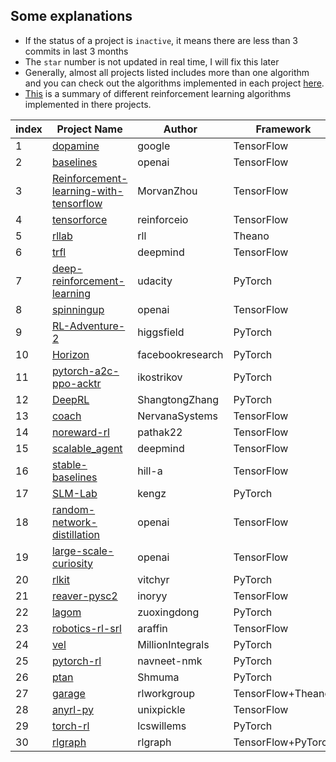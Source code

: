 ## Some explanations 
-  If the status of a project is `inactive`, it means there are less than 3 commits in last 3 months
-  The `star` number is not updated in real time, I will fix this later
-  Generally, almost all projects listed includes more than one algorithm and you can check out the algorithms implemented in each project [here](https://github.com/godmoves/reinforcement_learning_collections/blob/master/PROJECT_DETAIL.md).
- [This](https://github.com/godmoves/reinforcement_learning_collections/blob/master/ALGORITHM.md) is a summary of different reinforcement learning algorithms implemented in there projects.


|index|Project Name|Author|Framework|Status|Stars|
|-----|------------|------|---------|------|-----|
|1|[dopamine](https://github.com/google/dopamine)|google|TensorFlow|active|6459|
|2|[baselines](https://github.com/openai/baselines)|openai|TensorFlow|active|6173|
|3|[Reinforcement-learning-with-tensorflow](https://github.com/MorvanZhou/Reinforcement-learning-with-tensorflow)|MorvanZhou|TensorFlow|active|2674|
|4|[tensorforce](https://github.com/reinforceio/tensorforce)|reinforceio|TensorFlow|active|2072|
|5|[rllab](https://github.com/rll/rllab)|rll|Theano|inactive|1930|
|6|[trfl](https://github.com/deepmind/trfl)|deepmind|TensorFlow|active|1930|
|7|[deep-reinforcement-learning](https://github.com/udacity/deep-reinforcement-learning)|udacity|PyTorch|inactive|1679|
|8|[spinningup](https://github.com/openai/spinningup)|openai|TensorFlow|active|1631|
|9|[RL-Adventure-2](https://github.com/higgsfield/RL-Adventure-2)|higgsfield|PyTorch|inactive|1479|
|10|[Horizon](https://github.com/facebookresearch/Horizon)|facebookresearch|PyTorch|active|1363|
|11|[pytorch-a2c-ppo-acktr](https://github.com/ikostrikov/pytorch-a2c-ppo-acktr)|ikostrikov|PyTorch|active|1026|
|12|[DeepRL](https://github.com/ShangtongZhang/DeepRL)|ShangtongZhang|PyTorch|active|963|
|13|[coach](https://github.com/NervanaSystems/coach)|NervanaSystems|TensorFlow|active|955|
|14|[noreward-rl](https://github.com/pathak22/noreward-rl)|pathak22|TensorFlow|inactive|869|
|15|[scalable_agent](https://github.com/deepmind/scalable_agent)|deepmind|TensorFlow|inactive|535|
|16|[stable-baselines](https://github.com/hill-a/stable-baselines)|hill-a|TensorFlow|active|424|
|17|[SLM-Lab](https://github.com/kengz/SLM-Lab)|kengz|PyTorch|active|407|
|18|[random-network-distillation](https://github.com/openai/random-network-distillation)|openai|TensorFlow|active|388|
|19|[large-scale-curiosity](https://github.com/openai/large-scale-curiosity)|openai|TensorFlow|inactive|364|
|20|[rlkit](https://github.com/vitchyr/rlkit)|vitchyr|PyTorch|active|324|
|21|[reaver-pysc2](https://github.com/inoryy/reaver-pysc2)|inoryy|TensorFlow|active|271|
|22|[lagom](https://github.com/zuoxingdong/lagom)|zuoxingdong|PyTorch|active|203|
|23|[robotics-rl-srl](https://github.com/araffin/robotics-rl-srl)|araffin|TensorFlow|active|198|
|24|[vel](https://github.com/MillionIntegrals/vel)|MillionIntegrals|PyTorch|active|185|
|25|[pytorch-rl](https://github.com/navneet-nmk/pytorch-rl)|navneet-nmk|PyTorch|active|160|
|26|[ptan](https://github.com/Shmuma/ptan)|Shmuma|PyTorch|inactive|128|
|27|[garage](https://github.com/rlworkgroup/garage)|rlworkgroup|TensorFlow+Theano|active|122|
|28|[anyrl-py](https://github.com/unixpickle/anyrl-py)|unixpickle|TensorFlow|inactive|94|
|29|[torch-rl](https://github.com/lcswillems/torch-rl)|lcswillems|PyTorch|active|71|
|30|[rlgraph](https://github.com/rlgraph/rlgraph)|rlgraph|TensorFlow+PyTorch|active|35|
